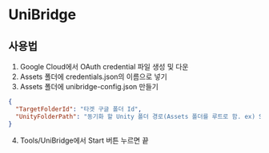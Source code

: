 # UniBridge
## 사용법
1. Google Cloud에서 OAuth credential 파일 생성 및 다운
2. Assets 폴더에 credentials.json의 이름으로 넣기
3. Assets 폴더에 unibridge-config.json 만들기
```json
{
  "TargetFolderId": "타겟 구글 폴더 Id",
  "UnityFolderPath": "동기화 할 Unity 폴더 경로(Assets 폴더를 루트로 함. ex) Sprites/New)"
}
```
4. Tools/UniBridge에서 Start 버튼 누르면 끝
